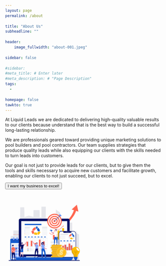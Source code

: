 ```yaml
---
layout: page
permalink: /about

title: "About Us"
subheadline: ""

header:
    image_fullwidth: "about-001.jpeg"

sidebar: false

#sidebar: 
#meta_title: # Enter later
#meta_description: # "Page Description"
tags:
  - 

homepage: false
tawkto: true
---
```


At Liquid Leads we are dedicated to delivering high-quality valuable results to our clients because understand that is the best way to build a successful long-lasting relationship.

We are professionals geared toward providing unique marketing solutions to pool builders and pool contractors. Our team supplies strategies that produce quality leads while also equipping our clients with the skills needed to turn leads into customers.

Our goal is not just to provide leads for our clients, but to give them the tools and skills necessary to acquire new customers and facilitate growth, enabling our clients to not just succeed, but to excel.

<a href="https://calendly.com/mayowa-liquidleads/demo"><button id="digital-marketing-cta1">I want my business to excel!</button>

<div style="align-items: right">
  <img id="about-002"
      src="../images/about-002-copy.jpeg"
      alt="credit card machine"
      width="50%" height="auto"
      style="position: relative;"
      />
</div>
    